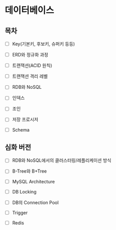 # 데이터베이스

## 목차

* [ ] Key(기본키, 후보키, 슈퍼키 등등)

* [ ] ERD와 정규화 과정

* [ ] 트랜잭션(ACID 원칙)

* [ ] 트랜잭션 격리 레벨

* [ ] RDB와 NoSQL

* [ ] 인덱스

* [ ] 조인

* [ ] 저장 프로시저

* [ ] Schema

## 심화 버전

* [ ] RDB와 NoSQL에서의 클러스터링/레플리케이션 방식

* [ ] B-Tree와 B+Tree

* [ ] MySQL Architecture

* [ ] DB Locking

* [ ] DB의 Connection Pool

* [ ] Trigger

* [ ] Redis